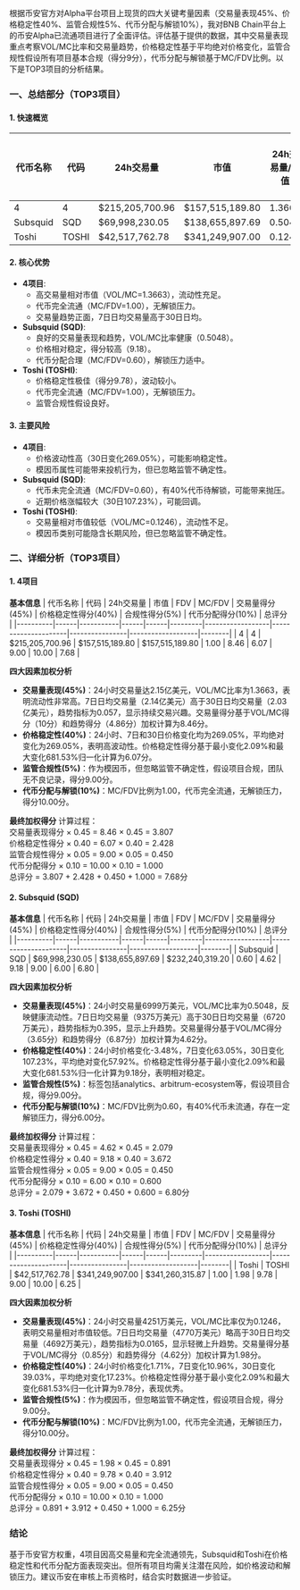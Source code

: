 根据币安官方对Alpha平台项目上现货的四大关键考量因素（交易量表现45%、价格稳定性40%、监管合规性5%、代币分配与解锁10%），我对BNB Chain平台上的币安Alpha已流通项目进行了全面评估。评估基于提供的数据，其中交易量表现重点考察VOL/MC比率和交易量趋势，价格稳定性基于平均绝对价格变化，监管合规性假设所有项目基本合规（得分9分），代币分配与解锁基于MC/FDV比例。以下是TOP3项目的分析结果。

### 一、总结部分（TOP3项目）

#### 1. 快速概览
| 代币名称 | 代码 | 24h交易量 | 市值 | 24h交易量/市值 | FDV | MC/FDV | 总评分(1-10分) |
|----------|------|-----------|------|----------------|------|---------|----------------|
| 4 | 4 | $215,205,700.96 | $157,515,189.80 | 1.3663 | $157,515,189.80 | 1.00 | 7.68 |
| Subsquid | SQD | $69,998,230.05 | $138,655,897.69 | 0.5048 | $232,240,319.20 | 0.60 | 6.80 |
| Toshi | TOSHI | $42,517,762.78 | $341,249,907.00 | 0.1246 | $341,260,315.87 | 1.00 | 6.25 |

#### 2. 核心优势
- **4项目**:
  - 高交易量相对市值（VOL/MC=1.3663），流动性充足。
  - 代币完全流通（MC/FDV=1.00），无解锁压力。
  - 交易量趋势正面，7日日均交易量高于30日日均。
- **Subsquid (SQD)**:
  - 良好的交易量表现和趋势，VOL/MC比率健康（0.5048）。
  - 价格相对稳定，得分较高（9.18）。
  - 代币分配合理（MC/FDV=0.60），解锁压力适中。
- **Toshi (TOSHI)**:
  - 价格稳定性极佳（得分9.78），波动较小。
  - 代币完全流通（MC/FDV=1.00），无解锁压力。
  - 监管合规性假设良好。

#### 3. 主要风险
- **4项目**:
  - 价格波动性高（30日变化269.05%），可能影响稳定性。
  - 模因币属性可能带来投机行为，但已忽略监管不确定性。
- **Subsquid (SQD)**:
  - 代币未完全流通（MC/FDV=0.60），有40%代币待解锁，可能带来抛压。
  - 近期价格涨幅较大（30日107.23%），可能回调。
- **Toshi (TOSHI)**:
  - 交易量相对市值较低（VOL/MC=0.1246），流动性不足。
  - 模因币类别可能隐含长期风险，但已忽略监管不确定性。

### 二、详细分析（TOP3项目）

#### 1. 4项目
**基本信息**
| 代币名称 | 代码 | 24h交易量 | 市值 | FDV | MC/FDV | 交易量得分(45%) | 价格稳定性得分(40%) | 合规性得分(5%) | 代币分配得分(10%) | 总评分 |
|----------|------|-----------|------|------|---------|------------------|---------------------|----------------|-------------------|--------|
| 4 | 4 | $215,205,700.96 | $157,515,189.80 | $157,515,189.80 | 1.00 | 8.46 | 6.07 | 9.00 | 10.00 | 7.68 |

**四大因素加权分析**
- **交易量表现(45%)**：24小时交易量达2.15亿美元，VOL/MC比率为1.3663，表明流动性非常高。7日日均交易量（2.14亿美元）高于30日日均交易量（2.03亿美元），趋势指标为0.057，显示持续交易兴趣。交易量得分基于VOL/MC得分（10分）和趋势得分（4.86分）加权计算为8.46分。
- **价格稳定性(40%)**：24小时、7日和30日价格变化均为269.05%，平均绝对变化为269.05%，表明高波动性。价格稳定性得分基于最小变化2.09%和最大变化681.53%归一化计算为6.07分。
- **监管合规性(5%)**：作为模因币，但忽略监管不确定性，假设项目合规，团队无不良记录，得分9.00分。
- **代币分配与解锁(10%)**：MC/FDV比例为1.00，代币完全流通，无解锁压力，得分10.00分。

**最终加权得分**
计算过程：  
交易量表现得分 × 0.45 = 8.46 × 0.45 = 3.807  
价格稳定性得分 × 0.40 = 6.07 × 0.40 = 2.428  
监管合规性得分 × 0.05 = 9.00 × 0.05 = 0.450  
代币分配得分 × 0.10 = 10.00 × 0.10 = 1.000  
总评分 = 3.807 + 2.428 + 0.450 + 1.000 = 7.68分

#### 2. Subsquid (SQD)
**基本信息**
| 代币名称 | 代码 | 24h交易量 | 市值 | FDV | MC/FDV | 交易量得分(45%) | 价格稳定性得分(40%) | 合规性得分(5%) | 代币分配得分(10%) | 总评分 |
|----------|------|-----------|------|------|---------|------------------|---------------------|----------------|-------------------|--------|
| Subsquid | SQD | $69,998,230.05 | $138,655,897.69 | $232,240,319.20 | 0.60 | 4.62 | 9.18 | 9.00 | 6.00 | 6.80 |

**四大因素加权分析**
- **交易量表现(45%)**：24小时交易量6999万美元，VOL/MC比率为0.5048，反映健康流动性。7日日均交易量（9375万美元）高于30日日均交易量（6720万美元），趋势指标为0.395，显示上升趋势。交易量得分基于VOL/MC得分（3.65分）和趋势得分（6.87分）加权计算为4.62分。
- **价格稳定性(40%)**：24小时价格变化-3.48%，7日变化63.05%，30日变化107.23%，平均绝对变化57.92%。价格稳定性得分基于最小变化2.09%和最大变化681.53%归一化计算为9.18分，表明相对稳定。
- **监管合规性(5%)**：标签包括analytics、arbitrum-ecosystem等，假设项目合规，得分9.00分。
- **代币分配与解锁(10%)**：MC/FDV比例为0.60，有40%代币未流通，存在一定解锁压力，得分6.00分。

**最终加权得分**
计算过程：  
交易量表现得分 × 0.45 = 4.62 × 0.45 = 2.079  
价格稳定性得分 × 0.40 = 9.18 × 0.40 = 3.672  
监管合规性得分 × 0.05 = 9.00 × 0.05 = 0.450  
代币分配得分 × 0.10 = 6.00 × 0.10 = 0.600  
总评分 = 2.079 + 3.672 + 0.450 + 0.600 = 6.80分

#### 3. Toshi (TOSHI)
**基本信息**
| 代币名称 | 代码 | 24h交易量 | 市值 | FDV | MC/FDV | 交易量得分(45%) | 价格稳定性得分(40%) | 合规性得分(5%) | 代币分配得分(10%) | 总评分 |
|----------|------|-----------|------|------|---------|------------------|---------------------|----------------|-------------------|--------|
| Toshi | TOSHI | $42,517,762.78 | $341,249,907.00 | $341,260,315.87 | 1.00 | 1.98 | 9.78 | 9.00 | 10.00 | 6.25 |

**四大因素加权分析**
- **交易量表现(45%)**：24小时交易量4251万美元，VOL/MC比率仅为0.1246，表明交易量相对市值较低。7日日均交易量（4770万美元）略高于30日日均交易量（4692万美元），趋势指标为0.0165，显示轻微上升趋势。交易量得分基于VOL/MC得分（0.85分）和趋势得分（4.62分）加权计算为1.98分。
- **价格稳定性(40%)**：24小时价格变化1.71%，7日变化10.96%，30日变化39.03%，平均绝对变化17.23%。价格稳定性得分基于最小变化2.09%和最大变化681.53%归一化计算为9.78分，表现优秀。
- **监管合规性(5%)**：作为模因币，但忽略监管不确定性，假设项目合规，得分9.00分。
- **代币分配与解锁(10%)**：MC/FDV比例为1.00，代币完全流通，无解锁压力，得分10.00分。

**最终加权得分**
计算过程：  
交易量表现得分 × 0.45 = 1.98 × 0.45 = 0.891  
价格稳定性得分 × 0.40 = 9.78 × 0.40 = 3.912  
监管合规性得分 × 0.05 = 9.00 × 0.05 = 0.450  
代币分配得分 × 0.10 = 10.00 × 0.10 = 1.000  
总评分 = 0.891 + 3.912 + 0.450 + 1.000 = 6.25分

### 结论
基于币安官方权重，4项目因高交易量和完全流通领先，Subsquid和Toshi在价格稳定性和代币分配方面表现突出。但所有项目均需关注潜在风险，如价格波动和解锁压力。建议币安在审核上币资格时，结合实时数据进一步验证。